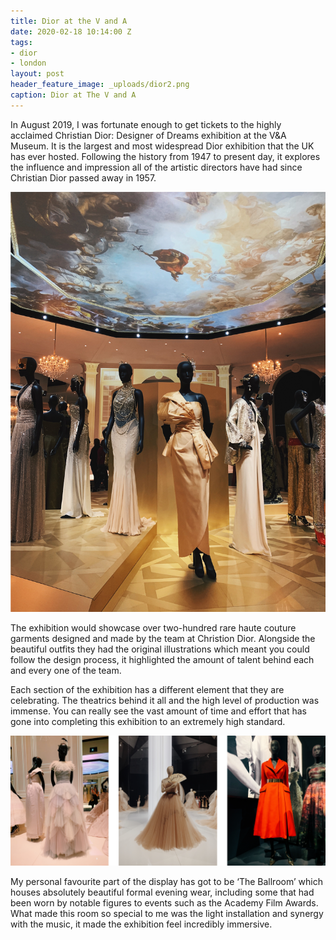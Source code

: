 ```yaml
---
title: Dior at the V and A
date: 2020-02-18 10:14:00 Z
tags:
- dior
- london
layout: post
header_feature_image: _uploads/dior2.png
caption: Dior at The V and A
---
```


In August 2019, I was fortunate enough to get tickets to the highly acclaimed Christian Dior: Designer of Dreams exhibition at the V&A Museum. It is the largest and most widespread Dior exhibition that the UK has ever hosted. Following the history from 1947 to present day, it explores the influence and impression all of the artistic directors have had since Christian Dior passed away in 1957.

[![Dior at the V&A](/_uploads/dior1.png)](/_uploads/dior1.png)

The exhibition would showcase over two-hundred rare haute couture garments designed and made by the team at Christion Dior. Alongside the beautiful outfits they had the original illustrations which meant you could follow the design process, it highlighted the amount of talent behind each and every one of the team.  

Each section of the exhibition has a different element that they are celebrating. The theatrics behind it all and the high level of production was immense. You can really see the vast amount of time and effort that has gone into completing this exhibition to an extremely high standard.

[![Dior at the V&A](/_uploads/dior3.png)](/_uploads/dior3.png)

My personal favourite part of the display has got to be ‘The Ballroom’ which houses absolutely beautiful formal evening wear, including some that had been worn by notable figures to events such as the Academy Film Awards. What made this room so special to me was the light installation and synergy with the music, it made the exhibition feel incredibly immersive.
